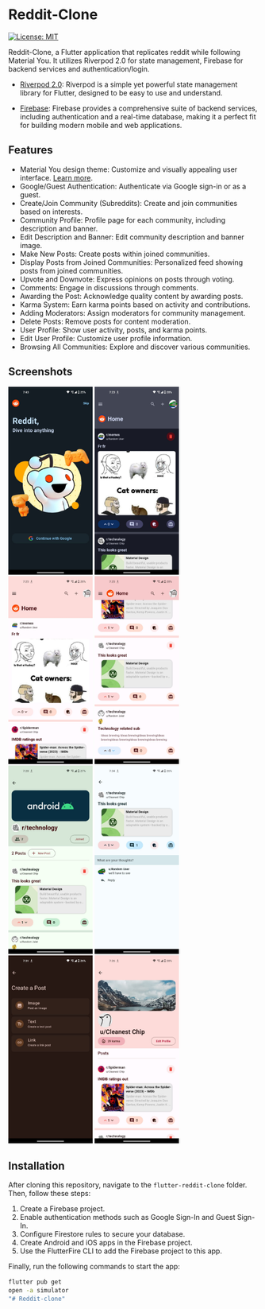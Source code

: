 # Reddit-Clone

[![License: MIT](https://img.shields.io/badge/License-MIT-yellow.svg)](https://opensource.org/licenses/MIT)

Reddit-Clone, a Flutter application that replicates reddit while following Material You. It utilizes Riverpod 2.0 for state management, Firebase for backend services and authentication/login.

- [Riverpod 2.0](https://riverpod.dev/): Riverpod is a simple yet powerful state management library for Flutter, designed to be easy to use and understand.

- [Firebase](https://firebase.google.com/): Firebase provides a comprehensive suite of backend services, including authentication and a real-time database, making it a perfect fit for building modern mobile and web applications.

## Features

- Material You design theme: Customize and visually appealing user interface. [Learn more](https://material.io/design/material-you).
- Google/Guest Authentication: Authenticate via Google sign-in or as a guest.
- Create/Join Community (Subreddits): Create and join communities based on interests.
- Community Profile: Profile page for each community, including description and banner.
- Edit Description and Banner: Edit community description and banner image.
- Make New Posts: Create posts within joined communities.
- Display Posts from Joined Communities: Personalized feed showing posts from joined communities.
- Upvote and Downvote: Express opinions on posts through voting.
- Comments: Engage in discussions through comments.
- Awarding the Post: Acknowledge quality content by awarding posts.
- Karma System: Earn karma points based on activity and contributions.
- Adding Moderators: Assign moderators for community management.
- Delete Posts: Remove posts for content moderation.
- User Profile: Show user activity, posts, and karma points.
- Edit User Profile: Customize user profile information.
- Browsing All Communities: Explore and discover various communities.

## Screenshots

<img src="screenshots/screenshot1.png" width="170" alt="Screenshot 1">
<img src="screenshots/screenshot2.png" width="170" alt="Screenshot 2">
<img src="screenshots/screenshot3.png" width="170" alt="Screenshot 3">
<img src="screenshots/screenshot4.png" width="170" alt="Screenshot 4">
<img src="screenshots/screenshot5.png" width="170" alt="Screenshot 5">
<img src="screenshots/screenshot6.png" width="170" alt="Screenshot 6">
<img src="screenshots/screenshot7.png" width="170" alt="Screenshot 7">
<img src="screenshots/screenshot8.png" width="170" alt="Screenshot 8">

## Installation

After cloning this repository, navigate to the `flutter-reddit-clone` folder. Then, follow these steps:

1. Create a Firebase project.
2. Enable authentication methods such as Google Sign-In and Guest Sign-In.
3. Configure Firestore rules to secure your database.
4. Create Android and iOS apps in the Firebase project.
5. Use the FlutterFire CLI to add the Firebase project to this app.

Finally, run the following commands to start the app:

```bash
flutter pub get
open -a simulator
"# Reddit-clone" 

